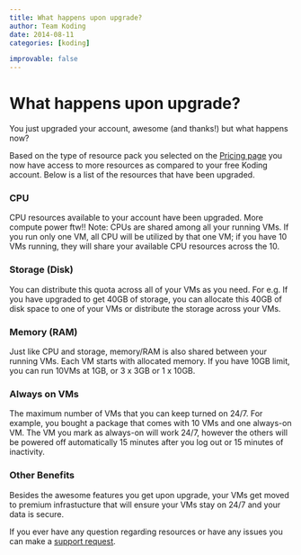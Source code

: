 ```yaml
---
title: What happens upon upgrade?
author: Team Koding
date: 2014-08-11
categories: [koding]

improvable: false
---
```


# What happens upon upgrade?

You just upgraded your account, awesome (and thanks!) but what happens now?

Based on the type of resource pack you selected on the [Pricing page][pricing] you now have access to more resources as compared to your free Koding account. Below is a list of the resources that have been upgraded.

### CPU

CPU resources available to your account have been upgraded. More compute power ftw!! Note: CPUs are shared among all your running VMs. If you run only one VM, all CPU will be utilized by that one VM; if you have 10 VMs running, they will share your available CPU resources across the 10.

### Storage (Disk)

You can distribute this quota across all of your VMs as you need. For e.g. If you have upgraded to get 40GB of storage, you can allocate this 40GB of disk space to one of your VMs or distribute the storage across your VMs.

### Memory (RAM)

Just like CPU and storage, memory/RAM is also shared between your running VMs. Each VM starts with allocated memory. If you have 10GB limit, you can run 10VMs at 1GB, or 3 x 3GB or 1 x 10GB.

### Always on VMs

The maximum number of VMs that you can keep turned on 24/7. For example, you bought a package that comes with 10 VMs and one always-on VM. The VM you mark as always-on will work 24/7, however the others will be powered off automatically 15 minutes after you log out or 15 minutes of inactivity.

### Other Benefits

Besides the awesome features you get upon upgrade, your VMs get moved to premium infrastucture that will ensure your VMs stay on 24/7 and your data is secure.

If you ever have any question regarding resources or have any issues you can make a [support request](mailto:support@koding.com).

[pricing]: https://koding.com/Pricing
